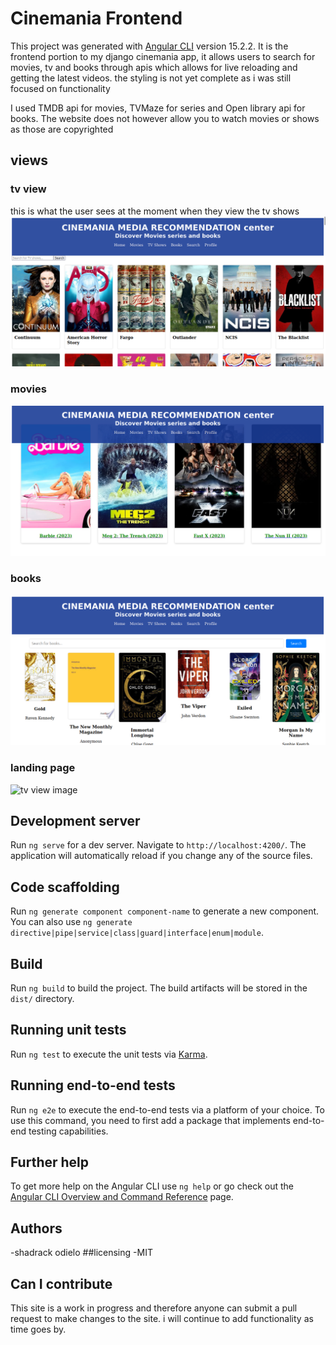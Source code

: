 # Cinemania Frontend

This project was generated with [Angular CLI](https://github.com/angular/angular-cli) version 15.2.2.
It is the frontend portion to my django cinemania app, it allows users to search for movies, tv and books through apis which allows for live reloading and getting the latest videos.
the styling is not yet complete as i was still focused on functionality

I used TMDB api for movies, TVMaze for series and Open library api for books. The website does not however allow you to watch movies or shows as those are copyrighted

## views

### tv view
this is what the user sees at the moment when they view the tv shows
![tv view image](./src/assets/shows.png)
### movies
![tv view image](./src/assets/movies.png)

### books
![tv view image](./src/assets/books.png)

### landing page
![tv view image](./src/assets/)


## Development server

Run `ng serve` for a dev server. Navigate to `http://localhost:4200/`. The application will automatically reload if you change any of the source files.

## Code scaffolding

Run `ng generate component component-name` to generate a new component. You can also use `ng generate directive|pipe|service|class|guard|interface|enum|module`.

## Build

Run `ng build` to build the project. The build artifacts will be stored in the `dist/` directory.

## Running unit tests

Run `ng test` to execute the unit tests via [Karma](https://karma-runner.github.io).

## Running end-to-end tests

Run `ng e2e` to execute the end-to-end tests via a platform of your choice. To use this command, you need to first add a package that implements end-to-end testing capabilities.

## Further help

To get more help on the Angular CLI use `ng help` or go check out the [Angular CLI Overview and Command Reference](https://angular.io/cli) page.

## Authors
-shadrack odielo
##licensing
-MIT
## Can I contribute
This site is a work in progress and therefore anyone can submit a pull request to make changes to the site. i will continue to add functionality as time goes by.

